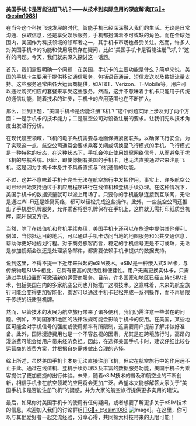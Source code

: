 **美国手机卡是否能注册飞机？——从技术到实际应用的深度解读[[TG💪+ @esim1088](https://t.me/s/esim1088)]**

在当今这个科技飞速发展的时代，智能手机已经深深融入我们的生活。无论是日常沟通、获取信息，还是享受娱乐服务，手机都扮演着不可或缺的角色。而在全球范围内，美国作为科技领域的领军者之一，其手机卡市场也备受关注。然而，许多人对美国手机卡的功能和使用场景存在疑问，比如“美国手机卡是否能注册飞机？”这样的问题。今天，我们就来深入探讨这一话题。

首先，我们需要明确一个问题：在美国，手机卡的主要功能是什么？简单来说，美国的手机卡主要用于提供移动通信服务，包括语音通话、短信发送以及数据流量支持。这些服务通常由各大运营商提供，如AT&T、Verizon、T-Mobile等。用户可以通过购买相应的套餐来享受这些服务。然而，这并不意味着手机卡只能用于传统的通信功能，随着技术的进步，手机卡的应用范围也在不断扩大。

那么，回到正题，“美国手机卡是否能注册飞机？”这个问题实际上涉及到了两个方面：一是手机卡的技术能力；二是航空公司对设备注册的要求。让我们先从技术角度出发进行分析。

在现代航空领域，飞机的电子系统需要与地面保持紧密联系，以确保飞行安全。为了实现这一点，航空公司通常会要求乘客关闭或切换至飞行模式的手机。飞行模式是一种特殊的状态，在这种状态下，手机会停止使用蜂窝网络信号，从而避免干扰飞机的导航系统。因此，即使你拥有美国的手机卡，也无法直接通过它来注册飞机。这是因为手机卡本身并不具备直接与飞机通信的功能。

不过，这并不意味着手机卡完全无法在航空旅行中发挥作用。事实上，许多航空公司已经开始支持通过手机应用程序进行在线值机和登机手续办理。在这种情况下，美国手机卡的数据流量就可以派上用场了。只要你的手机能够连接到互联网，无论是通过Wi-Fi还是蜂窝网络，都可以轻松完成这些操作。此外，一些航空公司还推出了手机登机牌服务，允许乘客将登机牌保存在手机上，这样就无需打印纸质登机牌，既环保又方便。

当然，除了在线值机和登机手续办理，美国手机卡还可以在旅途中提供其他便利。例如，当你抵达目的地后，可以通过手机卡访问当地的地图服务和公共交通信息，帮助你更好地规划行程。对于商务旅客而言，稳定的手机信号更是不可或缺，无论是参加视频会议还是处理紧急邮件，都需要依赖手机卡提供的数据支持。

说到这里，不得不提一下近年来兴起的eSIM技术。eSIM是一种嵌入式SIM卡，与传统物理SIM卡相比，它具有更高的灵活性和便捷性。用户无需更换实体卡，只需通过手机设置即可激活新的运营商服务。目前，许多国家和地区已经支持eSIM技术，包括美国在内的多家航空公司也开始推广这项技术。这意味着，未来的航空旅行可能会变得更加智能化，乘客可以通过手机卡轻松完成一系列操作，而不再局限于传统的纸质登机牌。

然而，尽管技术的发展为航空旅行带来了诸多便利，我们仍需注意一些潜在的问题。例如，不同国家和地区的法律法规可能会影响手机卡的使用。在美国，某些地区可能会对手机信号的强度或使用频率有所限制，这需要用户提前了解并做好准备。此外，国际漫游费用也是一个不容忽视的因素，尤其是在跨境旅行时，高昂的漫游费可能会给用户带来经济负担。因此，在选择美国手机卡时，建议仔细比较各运营商的资费方案，并根据自身需求做出合理的选择。

综上所述，虽然美国手机卡本身无法直接注册飞机，但它在航空旅行中的作用远不止于此。通过在线值机、登机手续办理以及丰富的数据服务功能，美国手机卡为乘客提供了更加便捷的出行体验。未来，随着eSIM技术的普及和航空业的不断创新，相信手机卡在航空领域的应用将会更加广泛。希望本文能够解答大家关于“美国手机卡是否能注册飞机”的疑惑，并为大家的航空旅行提供更多实用的建议。

最后，如果你对美国手机卡的使用有任何疑问，或者想要了解更多关于eSIM技术的信息，欢迎加入我们的讨论群组[[TG💪+ @esim1088](https://t.me/s/esim1088) ![Image](https://i.postimg.cc/4NQfJmqS/Snipaste-2025-05-13-00-14-12.png)]。在这里，你可以与其他爱好者一起交流经验，分享心得，共同探索科技带来的无限可能！